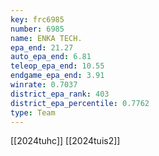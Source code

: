```yaml
---
key: frc6985
number: 6985
name: ENKA TECH.
epa_end: 21.27
auto_epa_end: 6.81
teleop_epa_end: 10.55
endgame_epa_end: 3.91
winrate: 0.7037
district_epa_rank: 403
district_epa_percentile: 0.7762
type: Team
---
```

[[2024tuhc]]
[[2024tuis2]]
